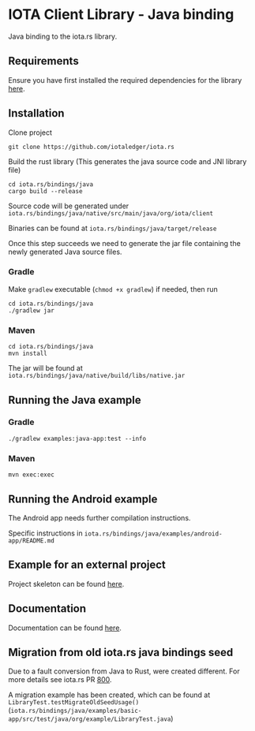 # IOTA Client Library - Java binding

Java binding to the iota.rs library.

## Requirements

Ensure you have first installed the required dependencies for the library [here](https://github.com/iotaledger/iota.rs/blob/dev/README.md).

## Installation

Clone project
```
git clone https://github.com/iotaledger/iota.rs
```

Build the rust library (This generates the java source code and JNI library file)
```
cd iota.rs/bindings/java
cargo build --release
```

Source code will be generated under `iota.rs/bindings/java/native/src/main/java/org/iota/client`

Binaries can be found at `iota.rs/bindings/java/target/release`

Once this step succeeds we need to generate the jar file containing the newly generated Java source files.
### Gradle

Make `gradlew` executable (`chmod +x gradlew`) if needed, then run
```
cd iota.rs/bindings/java
./gradlew jar
```

### Maven
```
cd iota.rs/bindings/java
mvn install
```

The jar will be found at `iota.rs/bindings/java/native/build/libs/native.jar`

## Running the Java example

### Gradle
```
./gradlew examples:java-app:test --info
```

### Maven
```
mvn exec:exec
```

## Running the Android example
The Android app needs further compilation instructions.

Specific instructions in `iota.rs/bindings/java/examples/android-app/README.md`


## Example for an external project
Project skeleton can be found [here](https://github.com/kwek20/iota-rs-java).

## Documentation

Documentation can be found [here](https://client-lib.docs.iota.org/overview/index.html).

## Migration from old iota.rs java bindings seed

Due to a fault conversion from Java to Rust, were created different.
For more details see iota.rs PR [800](https://github.com/iotaledger/iota.rs/pull/800).

A migration example has been created, which can be found at `LibraryTest.testMigrateOldSeedUsage()` (`iota.rs/bindings/java/examples/basic-app/src/test/java/org/example/LibraryTest.java`)
